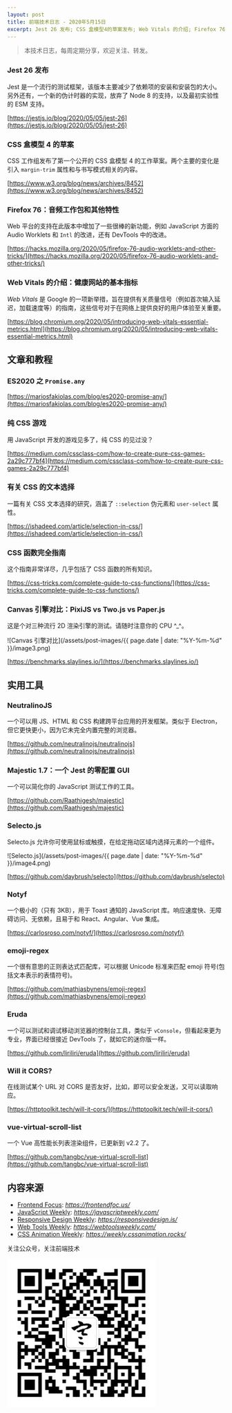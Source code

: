 ```yaml
---
layout: post
title: 前端技术日志 - 2020年5月15日
excerpt: Jest 26 发布; CSS 盒模型4的草案发布; Web Vitals 的介绍; Firefox 76
---
```


> 本技术日志，每周定期分享，欢迎关注、转发。

### Jest 26 发布

 Jest 是一个流行的测试框架，该版本主要减少了依赖项的安装和安装包的大小。另外还有，一个新的伪计时器的实现，放弃了 Node 8 的支持，以及最初实验性的 ESM 支持。

[https://jestjs.io/blog/2020/05/05/jest-26](https://jestjs.io/blog/2020/05/05/jest-26)

### CSS 盒模型 4 的草案

CSS 工作组发布了第一个公开的 CSS 盒模型 4 的工作草案。两个主要的变化是引入 `margin-trim` 属性和与书写模式相关的内容。

[https://www.w3.org/blog/news/archives/8452](https://www.w3.org/blog/news/archives/8452)

### Firefox 76：音频工作包和其他特性

Web 平台的支持在此版本中增加了一些很棒的新功能，例如 JavaScript 方面的 Audio Worklets 和 `Intl` 的改进，还有 DevTools 中的改进。

[https://hacks.mozilla.org/2020/05/firefox-76-audio-worklets-and-other-tricks/](https://hacks.mozilla.org/2020/05/firefox-76-audio-worklets-and-other-tricks/)

### Web Vitals 的介绍：健康网站的基本指标

*Web Vitals* 是 Google 的一项新举措，旨在提供有关质量信号（例如首次输入延迟，加载速度等）的指南，这些信号对于在网络上提供良好的用户体验至关重要。

[https://blog.chromium.org/2020/05/introducing-web-vitals-essential-metrics.html](https://blog.chromium.org/2020/05/introducing-web-vitals-essential-metrics.html)

## 文章和教程

### ES2020 之 `Promise.any`

[https://mariosfakiolas.com/blog/es2020-promise-any/](https://mariosfakiolas.com/blog/es2020-promise-any/)

### 纯 CSS 游戏

用 JavaScript 开发的游戏见多了，纯 CSS 的见过没？

[https://medium.com/cssclass-com/how-to-create-pure-css-games-2a29c777bf4](https://medium.com/cssclass-com/how-to-create-pure-css-games-2a29c777bf4)

### 有关 CSS 的文本选择

一篇有关 CSS 文本选择的研究，涵盖了 `::selection` 伪元素和 `user-select` 属性。

[https://ishadeed.com/article/selection-in-css/](https://ishadeed.com/article/selection-in-css/)

### CSS 函数完全指南

这个指南非常详尽，几乎包括了 CSS 函数的所有知识。

[https://css-tricks.com/complete-guide-to-css-functions/](https://css-tricks.com/complete-guide-to-css-functions/)

### Canvas 引擎对比：PixiJS vs Two.js vs Paper.js 

这是个对三种流行 2D 渲染引擎的测试。请随时注意你的 CPU ^_^。

![Canvas 引擎对比](/assets/post-images/{{ page.date | date: "%Y-%m-%d" }}/image3.png)

[https://benchmarks.slaylines.io/](https://benchmarks.slaylines.io/)

## 实用工具

### NeutralinoJS

一个可以用 JS、HTML 和 CSS 构建跨平台应用的开发框架。类似于 Electron，但它更快更小，因为它未完全内置完整的浏览器。

[https://github.com/neutralinojs/neutralinojs](https://github.com/neutralinojs/neutralinojs)

### Majestic 1.7：一个 Jest 的零配置 GUI

一个可以简化你的 JavaScript 测试工作的工具。

[https://github.com/Raathigesh/majestic](https://github.com/Raathigesh/majestic)

### Selecto.js

Selecto.js 允许你可使用鼠标或触摸，在给定拖动区域内选择元素的一个组件。

![Selecto.js](/assets/post-images/{{ page.date | date: "%Y-%m-%d" }}/image4.png)

[https://github.com/daybrush/selecto](https://github.com/daybrush/selecto)

### Notyf

一个极小的（只有 3KB），用于 Toast 通知的 JavaScript 库。响应速度快、无障碍访问、无依赖，且易于和 React、Angular、Vue 集成。

[https://carlosroso.com/notyf/](https://carlosroso.com/notyf/)

### emoji-regex

一个很有意思的正则表达式匹配库，可以根据 Unicode 标准来匹配 emoji 符号(包括文本表示的表情符号)。

[https://github.com/mathiasbynens/emoji-regex](https://github.com/mathiasbynens/emoji-regex)

### Eruda

一个可以测试和调试移动浏览器的控制台工具，类似于 `vConsole`，但看起来更为专业，界面已经很接近 DevTools 了，就如它的迷你版一样。

[https://github.com/liriliri/eruda](https://github.com/liriliri/eruda)

### Will it CORS?

在线测试某个 URL 对 CORS 是否友好，比如，即可以安全发送，又可以读取响应。

[https://httptoolkit.tech/will-it-cors/](https://httptoolkit.tech/will-it-cors/)

### vue-virtual-scroll-list

一个 Vue 高性能长列表渲染组件，已更新到 v2.2 了。

[https://github.com/tangbc/vue-virtual-scroll-list](https://github.com/tangbc/vue-virtual-scroll-list)

## 内容来源

- [Frontend Focus](https://frontendfoc.us/): *https://frontendfoc.us/*
- [JavaScript Weekly](https://javascriptweekly.com/): *https://javascriptweekly.com/*
- [Responsive Design Weekly](https://responsivedesign.is/): *https://responsivedesign.is/*
- [Web Tools Weekly](https://webtoolsweekly.com/): *https://webtoolsweekly.com/*
- [CSS Animation Weekly](https://weekly.cssanimation.rocks/): *https://weekly.cssanimation.rocks/*

关注公众号，关注前端技术

![赵不寒的网络日记](/assets/qrcode-clean.jpg)


